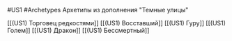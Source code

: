 #US1 #Archetypes
Архетипы из дополнения "Темные улицы"

[[(US1) Торговец редкостями]]
[[(US1) Восставший]]
[[(US1) Гуру]]
[[(US1) Голем]]
[[(US1) Дракон]]
[[(US1) Бессмертный]]



